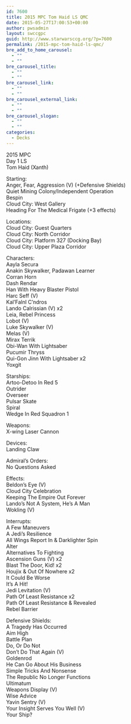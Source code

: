 ```yaml
---
id: 7600
title: 2015 MPC Tom Haid LS QMC
date: 2015-05-27T17:00:53+00:00
author: pwsadmin
layout: swccgpc
guid: http://www.starwarsccg.org/?p=7600
permalink: /2015-mpc-tom-haid-ls-qmc/
bre_add_to_home_carousel:
  - ""
  - ""
bre_carousel_title:
  - ""
  - ""
bre_carousel_link:
  - ""
  - ""
bre_carousel_external_link:
  - ""
  - ""
bre_carousel_slogan:
  - ""
  - ""
categories:
  - Decks
---
```

2015 MPC  
Day 1 LS  
Tom Haid (Xanth)

Starting:  
Anger, Fear, Aggression (V) (+Defensive Shields)  
Quiet Mining Colony/Independent Operation  
Bespin  
Cloud City: West Gallery  
Heading For The Medical Frigate (+3 effects)

Locations:  
Cloud City: Guest Quarters  
Cloud City: North Corridor  
Cloud City: Platform 327 (Docking Bay)  
Cloud City: Upper Plaza Corridor

Characters:  
Aayla Secura  
Anakin Skywalker, Padawan Learner  
Corran Horn  
Dash Rendar  
Han With Heavy Blaster Pistol  
Harc Seff (V)  
Kal&#8217;Falnl C&#8217;ndros  
Lando Calrissian (V) x2  
Leia, Rebel Princess  
Lobot (V)  
Luke Skywalker (V)  
Melas (V)  
Mirax Terrik  
Obi-Wan With Lightsaber  
Pucumir Thryss  
Qui-Gon Jinn With Lightsaber x2  
Yoxgit

Starships:  
Artoo-Detoo In Red 5  
Outrider  
Overseer  
Pulsar Skate  
Spiral  
Wedge In Red Squadron 1

Weapons:  
X-wing Laser Cannon

Devices:  
Landing Claw

Admiral&#8217;s Orders:  
No Questions Asked

Effects:  
Beldon&#8217;s Eye (V)  
Cloud City Celebration  
Keeping The Empire Out Forever  
Lando&#8217;s Not A System, He&#8217;s A Man  
Wokling (V)

Interrupts:  
A Few Maneuvers  
A Jedi&#8217;s Resilience  
All Wings Report In & Darklighter Spin  
Alter  
Alternatives To Fighting  
Ascension Guns (V) x2  
Blast The Door, Kid! x2  
Houjix & Out Of Nowhere x2  
It Could Be Worse  
It&#8217;s A Hit!  
Jedi Levitation (V)  
Path Of Least Resistance x2  
Path Of Least Resistance & Revealed  
Rebel Barrier

Defensive Shields:  
A Tragedy Has Occurred  
Aim High  
Battle Plan  
Do, Or Do Not  
Don&#8217;t Do That Again (V)  
Goldenrod  
He Can Go About His Business  
Simple Tricks And Nonsense  
The Republic No Longer Functions  
Ultimatum  
Weapons Display (V)  
Wise Advice  
Yavin Sentry (V)  
Your Insight Serves You Well (V)  
Your Ship?